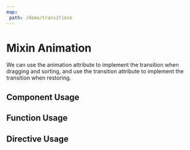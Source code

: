 ```yaml
---
map:
 path: /demo/transitions
---
```

# Mixin Animation

We can use the animation attribute to implement the transition when dragging and sorting, and use the transition attribute to implement the transition when restoring.

## Component Usage

<demo src="./demo.vue"
title="Component Composition Transition"
desc="After dragging, click Restore to view the effect">
</demo>

## Function Usage

<demo src="./function.vue"
title="Combining transitions using function"
desc="After dragging, click Restore to view the effect">
</demo>

## Directive Usage
<demo src="./directive.vue"
title="Implemented using directive"
desc="After dragging, click Restore to view the effect">
</demo>
